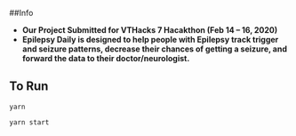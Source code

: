 ##Info
- **Our Project Submitted for VTHacks 7 Hacakthon (Feb 14 – 16, 2020)**
- **Epilepsy Daily is designed to help people with Epilepsy track trigger and seizure patterns, decrease their chances of getting a seizure, and forward the data to their doctor/neurologist.**

## To Run

`yarn`

`yarn start`
